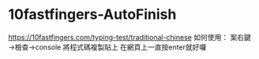 # 10fastfingers-AutoFinish
https://10fastfingers.com/typing-test/traditional-chinese
如何使用：
案右鍵→檢查→console
將程式碼複製貼上
在網頁上一直按enter就好囉
